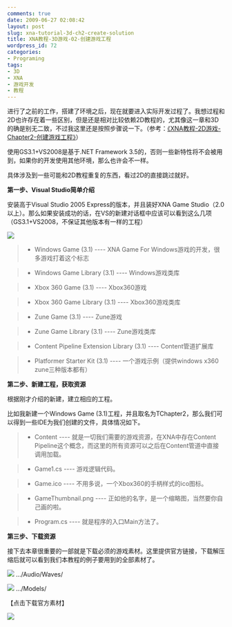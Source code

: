 ```yaml
---
comments: true
date: 2009-06-27 02:08:42
layout: post
slug: xna-tutorial-3d-ch2-create-solution
title: XNA教程-3D游戏-02-创建游戏工程
wordpress_id: 72
categories:
- Programing
tags:
- 3D
- XNA
- 游戏开发
- 教程
---
```


进行了之前的工作，搭建了环境之后，现在就要进入实际开发过程了。我想过程和2D也许存在着一些区别，但是还是相对比较依赖2D教程的，尤其像这一章和3D的确是别无二致，不过我这里还是按照步骤说一下。（参考：[《XNA教程-2D游戏-Chapter2-创建游戏工程》](http://arthraim.cn/post/2009/06/62.html)）




使用GS3.1+VS2008是基于.NET Framework 3.5的，否则一些新特性将不会被用到，如果你的开发使用其他环境，那么也许会不一样。




具体涉及到一些可能和2D教程重复的东西，看过2D的直接跳过就好。







**第一步、Visual Studio简单介绍**







安装高于Visual Studio 2005 Express的版本，并且装好XNA Game Studio（2.0以上）。那么如果安装成功的话，在VS的新建对话框中应该可以看到这么几项（GS3.1+VS2008，不保证其他版本有一样的工程）




[![](/upload/2009-06-27_NewProject.jpg)](/upload/2009-06-27_NewProject.jpg)




> 

> 
> 

>   * Windows Game (3.1) ---- XNA Game For Windows游戏的开发，很多游戏打着这个标志
> 

>   * Windows Game Library (3.1) ---- Windows游戏类库
> 

>   * Xbox 360 Game (3.1) ---- Xbox360游戏
> 

>   * Xbox 360 Game Library (3.1) ---- Xbox360游戏类库
> 

>   * Zune Game (3.1) ---- Zune游戏
> 

>   * Zune Game Library (3.1) ---- Zune游戏类库
> 

>   * Content Pipeline Extension Library (3.1) ---- Content管道扩展库
> 

>   * Platformer Starter Kit (3.1) ---- 一个游戏示例（提供windows x360 zune三种版本都有）
> 









**第二步、新建工程，获取资源**







根据刚才介绍的新建，建立相应的工程。




比如我新建一个Windows Game (3.1)工程，并且取名为TChapter2，那么我们可以得到一些IDE为我们创建的文件，具体情况如下。




> 

> 
> 

>   * Content ---- 就是一切我们需要的游戏资源，在XNA中存在Content Pipeline这个概念，而这里的所有资源可以之后在Content管道中直接调用加载。
> 

>   * Game1.cs ---- 游戏逻辑代码。
> 

>   * Game.ico ---- 不用多说，一个Xbox360的手柄样式的ico图标。
> 

>   * GameThumbnail.png ---- 正如他的名字，是一个缩略图，当然要你自己画的啦。
> 

>   * Program.cs ---- 就是程序的入口Main方法了。
> 









**第三步、下载资源**




接下去本章很重要的一部就是下载必须的游戏素材。这里提供官方链接，下载解压缩后就可以看到我们本教程的例子要用到的全部素材了。




[![](/upload/2009-06-27_files1.JPG)](/upload/2009-06-27_files1.JPG) .../Audio/Waves/  

[![](/upload/2009-06-27_files2.JPG)](/upload/2009-06-27_files2.JPG) .../Models/




【点击下载官方素材】




[![](/upload/2009-06-12_download_XNA.png)](http://creators.xna.com/downloads/?id=157)
